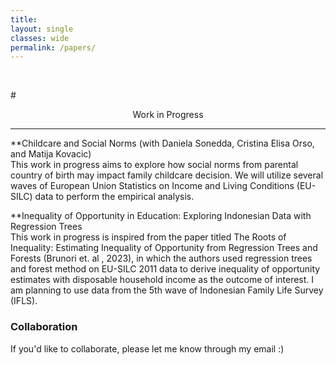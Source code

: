 ```yaml
---
title: 
layout: single
classes: wide
permalink: /papers/
---
```

<br/>

#<center> Work in Progress </center>
- - -
**Childcare and Social Norms (with Daniela Sonedda, Cristina Elisa Orso, and Matija Kovacic)  
This work in progress aims to explore how social norms from parental country of birth may impact family childcare decision. We will utilize several waves of European Union Statistics on Income and Living Conditions (EU-SILC) data to perform the empirical analysis. 

**Inequality of Opportunity in Education: Exploring Indonesian Data with Regression Trees  
This work in progress is inspired from the paper titled The Roots of Inequality: Estimating Inequality of Opportunity from Regression Trees and Forests (Brunori et. al , 2023), in which the authors used regression trees and forest method on EU-SILC 2011 data to derive inequality of opportunity estimates with disposable household income as the outcome of interest. I am planning to use data from the 5th wave of Indonesian Family Life Survey (IFLS).  

### Collaboration
If you'd like to collaborate, please let me know through my  email :) 

